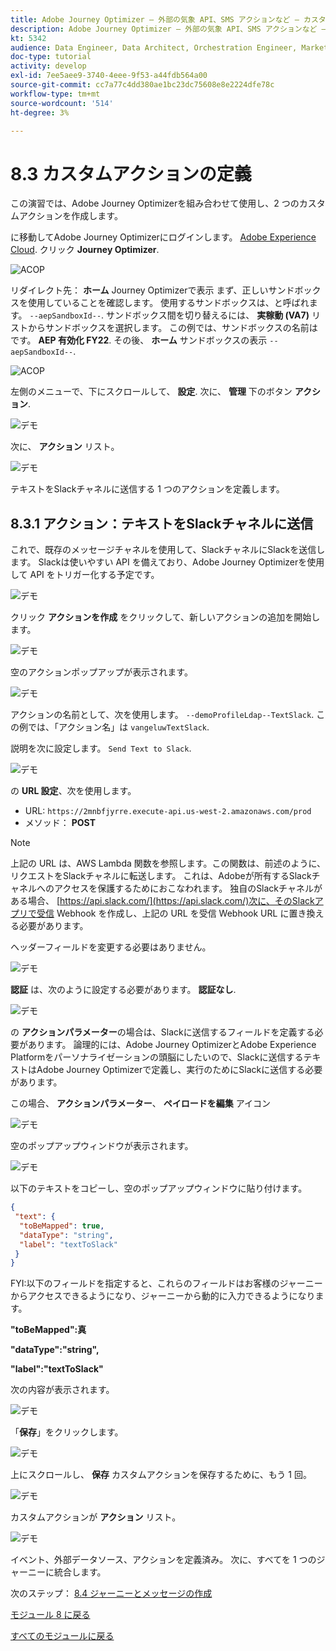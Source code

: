 ```yaml
---
title: Adobe Journey Optimizer — 外部の気象 API、SMS アクションなど — カスタムアクションの定義
description: Adobe Journey Optimizer — 外部の気象 API、SMS アクションなど — カスタムアクションの定義
kt: 5342
audience: Data Engineer, Data Architect, Orchestration Engineer, Marketer
doc-type: tutorial
activity: develop
exl-id: 7ee5aee9-3740-4eee-9f53-a44fdb564a00
source-git-commit: cc7a77c4dd380ae1bc23dc75608e8e2224dfe78c
workflow-type: tm+mt
source-wordcount: '514'
ht-degree: 3%

---
```


# 8.3 カスタムアクションの定義

この演習では、Adobe Journey Optimizerを組み合わせて使用し、2 つのカスタムアクションを作成します。

に移動してAdobe Journey Optimizerにログインします。 [Adobe Experience Cloud](https://experience.adobe.com). クリック **Journey Optimizer**.

![ACOP](../module7/images/acophome.png)

リダイレクト先： **ホーム**  Journey Optimizerで表示 まず、正しいサンドボックスを使用していることを確認します。 使用するサンドボックスは、と呼ばれます。 `--aepSandboxId--`. サンドボックス間を切り替えるには、 **実稼動 (VA7)** リストからサンドボックスを選択します。 この例では、サンドボックスの名前はです。 **AEP 有効化 FY22**. その後、 **ホーム** サンドボックスの表示 `--aepSandboxId--`.

![ACOP](../module7/images/acoptriglp.png)

左側のメニューで、下にスクロールして、 **設定**. 次に、 **管理** 下のボタン **アクション**.

![デモ](./images/menuactions.png)

次に、 **アクション** リスト。

![デモ](./images/acthome.png)

テキストをSlackチャネルに送信する 1 つのアクションを定義します。

## 8.3.1 アクション：テキストをSlackチャネルに送信

これで、既存のメッセージチャネルを使用して、SlackチャネルにSlackを送信します。 Slackは使いやすい API を備えており、Adobe Journey Optimizerを使用して API をトリガー化する予定です。

![デモ](./images/slack.png)

クリック **アクションを作成** をクリックして、新しいアクションの追加を開始します。

![デモ](./images/adda.png)

空のアクションポップアップが表示されます。

![デモ](./images/emptyact.png)

アクションの名前として、次を使用します。 `--demoProfileLdap--TextSlack`. この例では、「アクション名」は `vangeluwTextSlack`.

説明を次に設定します。 `Send Text to Slack`.

![デモ](./images/slackname.png)

の **URL 設定**、次を使用します。

- URL: `https://2mnbfjyrre.execute-api.us-west-2.amazonaws.com/prod`
- メソッド： **POST**

>[!NOTE]
>
>上記の URL は、AWS Lambda 関数を参照します。この関数は、前述のように、リクエストをSlackチャネルに転送します。 これは、Adobeが所有するSlackチャネルへのアクセスを保護するためにおこなわれます。 独自のSlackチャネルがある場合、 [https://api.slack.com/](https://api.slack.com/)次に、そのSlackアプリで受信 Webhook を作成し、上記の URL を受信 Webhook URL に置き換える必要があります。

ヘッダーフィールドを変更する必要はありません。

![デモ](./images/slackurl.png)

**認証** は、次のように設定する必要があります。 **認証なし**.

![デモ](./images/slackauth.png)

の **アクションパラメーター**&#x200B;の場合は、Slackに送信するフィールドを定義する必要があります。 論理的には、Adobe Journey OptimizerとAdobe Experience Platformをパーソナライゼーションの頭脳にしたいので、Slackに送信するテキストはAdobe Journey Optimizerで定義し、実行のためにSlackに送信する必要があります。

この場合、 **アクションパラメーター**、 **ペイロードを編集** アイコン

![デモ](./images/slackmsgp.png)

空のポップアップウィンドウが表示されます。

![デモ](./images/slackmsgpopup.png)

以下のテキストをコピーし、空のポップアップウィンドウに貼り付けます。

```json
{
 "text": {
  "toBeMapped": true,
  "dataType": "string",
  "label": "textToSlack"
 }
}
```

FYI:以下のフィールドを指定すると、これらのフィールドはお客様のジャーニーからアクセスできるようになり、ジャーニーから動的に入力できるようになります。

**&quot;toBeMapped&quot;:真**

**&quot;dataType&quot;:&quot;string&quot;,**

**&quot;label&quot;:&quot;textToSlack&quot;**

次の内容が表示されます。

![デモ](./images/slackmsgpopup1.png)

「**保存**」をクリックします。

![デモ](./images/twiliomsgpopup2.png)

上にスクロールし、 **保存** カスタムアクションを保存するために、もう 1 回。

![デモ](./images/slackmsgpopup3.png)

カスタムアクションが **アクション** リスト。

![デモ](./images/slackdone.png)

イベント、外部データソース、アクションを定義済み。 次に、すべてを 1 つのジャーニーに統合します。

次のステップ： [8.4 ジャーニーとメッセージの作成](./ex4.md)

[モジュール 8 に戻る](journey-orchestration-external-weather-api-sms.md)

[すべてのモジュールに戻る](../../overview.md)
